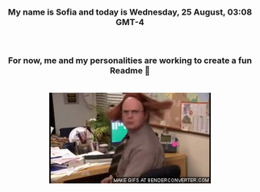 


<div align="center">
<h3 >My name is Sofia and today is Wednesday, 25 August, 03:08 GMT-4</h3><br>
<h3 >For now, me and my personalities are working to create a fun Readme 👋
</h3><br>
<img src='img/dwight.gif' alt='working...'/>
</div>
